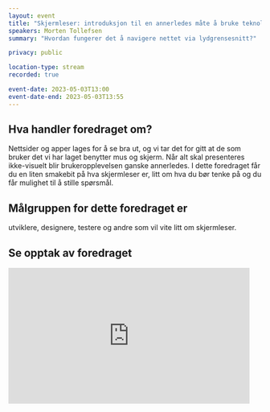 ```yaml
---
layout: event
title: "Skjermleser: introduksjon til en annerledes måte å bruke teknologi på"
speakers: Morten Tollefsen
summary: "Hvordan fungerer det å navigere nettet via lydgrensesnitt?"

privacy: public

location-type: stream
recorded: true

event-date: 2023-05-03T13:00
event-date-end: 2023-05-03T13:55
---
```

## Hva handler foredraget om?
Nettsider og apper lages for å se bra ut, og vi tar det for gitt at de som bruker det vi har laget benytter mus og skjerm. Når alt skal presenteres ikke-visuelt blir brukeropplevelsen ganske annerledes. I dette foredraget får du en liten smakebit på hva skjermleser er, litt om hva du bør tenke på og du får mulighet til å stille spørsmål.

## Målgruppen for dette foredraget er
utviklere, designere, testere og andre som vil vite litt om skjermleser.

## Se opptak av foredraget

<iframe title="Video: Skjermleser: introduksjon til en annerledes måte å bruke teknologi på - Morten Tollefsen" src="https://video.qbrick.com/play2/embed/qbrick-player?accountId=763558&mediaId=3a924004-48a6-4272-be75-08a0d0b685c0&configId=qbrick-player&pageStyling=adaptive&autoplay=false&repeat=false&sharing=true&download=false&volume" allowFullScreen="true" frameborder="0" border="0" height="270" width="480"></iframe>

